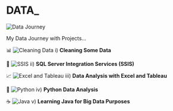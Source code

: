 # DATA_

![Data Journey](https://www.pexels.com/photo/working-data-journey-3184465/)

My Data Journey with Projects...<br>

📊 ![Cleaning Data](https://www.pexels.com/photo/cleaning-data-3184466/)
i) **Cleaning Some Data**

🔄 ![SSIS](https://www.pexels.com/photo/ssis-3184467/)
ii) **SQL Server Integration Services (SSIS)**

📈 ![Excel and Tableau](https://www.pexels.com/photo/excel-tableau-3184468/)
iii) **Data Analysis with Excel and Tableau**

🐍 ![Python](https://www.pexels.com/photo/python-3184469/)
iv) **Python Data Analysis**

☕ ![Java](https://www.pexels.com/photo/java-3184470/)
v) **Learning Java for Big Data Purposes**
